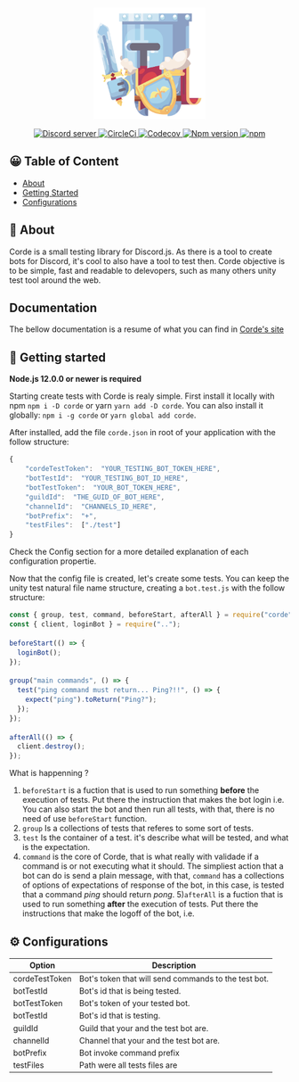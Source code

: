 <div align="center">
  <br />
  <p>
    <img width="200" height="200" src="./docs/logo.png" />
  </p>
  <p>
    <a href="https://discord.gg/f3Gs7uU">
      <img src="https://img.shields.io/discord/768647567461449778?color=7289da&logo=discord&logoColor=white" alt="Discord server" />
    </a>
    <a href="https://circleci.com/gh/lucasgmagalhaes/corde">
      <img
        alt="CircleCi"
        src="https://img.shields.io/circleci/build/github/lucasgmagalhaes/corde"
      />
    </a>
    <a href="https://codecov.io/gh/lucasgmagalhaes/corde">
      <img
        alt="Codecov"
        src="https://img.shields.io/codecov/c/github/lucasgmagalhaes/corde"
      />
    </a>
    <a href="https://www.npmjs.com/package/corde">
      <img alt="Npm version" src="https://img.shields.io/npm/v/corde" />
    </a>
    <a href="https://nodei.co/npm/corde/">
      <img alt="npm" src="https://img.shields.io/npm/dt/corde"></a>
  </p>
</div>

## 😀 Table of Content

- [About](#-about)
- [Getting Started](#-getting-started)
- [Configurations](#%EF%B8%8F-configurations)

## 👀 About

Corde is a small testing library for Discord.js. As there is a tool to create bots for Discord, it's cool to also have a tool to test then. Corde objective is to be simple, fast and readable to delevopers, such as many others unity test tool around the web.

## Documentation

The bellow documentation is a resume of what you can find in [Corde's site](https://corde.netlify.app)

## 🚀 Getting started

**Node.js 12.0.0 or newer is required**

Starting create tests with Corde is realy simple. First install it locally with npm `npm i -D corde` or yarn `yarn add -D corde`. You can also install it globally: `npm i -g corde` or `yarn global add corde`.

After installed, add the file `corde.json` in root of your application with the follow structure:

```javascript
{
	"cordeTestToken":  "YOUR_TESTING_BOT_TOKEN_HERE",
	"botTestId":  "YOUR_TESTING_BOT_ID_HERE",
	"botTestToken":  "YOUR_BOT_TOKEN_HERE",
	"guildId":  "THE_GUID_OF_BOT_HERE",
	"channelId":  "CHANNELS_ID_HERE",
	"botPrefix":  "+",
	"testFiles":  ["./test"]
}
```

Check the Config section for a more detailed explanation of each configuration propertie.

Now that the config file is created, let's create some tests. You can keep the unity test natural file name structure, creating a `bot.test.js` with the follow structure:

```javascript
const { group, test, command, beforeStart, afterAll } = require("corde");
const { client, loginBot } = require("..");

beforeStart(() => {
  loginBot();
});

group("main commands", () => {
  test("ping command must return... Ping?!!", () => {
    expect("ping").toReturn("Ping?");
  });
});

afterAll(() => {
  client.destroy();
});
```

What is happenning ?

1. `beforeStart` is a fuction that is used to run something **before** the execution of tests. Put there the instruction that makes the bot login i.e. You can also start the bot and then run all tests, with that, there is no need of use `beforeStart` function.
2. `group` Is a collections of tests that referes to some sort of tests.
3. `test` Is the container of a test. it's describe what will be tested, and what is the expectation.
4. `command` is the core of Corde, that is what really with validade if a command is or not executing what it should. The simpliest action that a bot can do is send a plain message, with that, `command` has a collections of options of expectations of response of the bot, in this case, is tested that a command _ping_ should return _pong_. 5)`afterAll` is a fuction that is used to run something **after** the execution of tests. Put there the instructions that make the logoff of the bot, i.e.

## ⚙️ Configurations

| Option         | Description                                          |
| -------------- | ---------------------------------------------------- |
| cordeTestToken | Bot's token that will send commands to the test bot. |
| botTestId      | Bot's id that is being tested.                       |
| botTestToken   | Bot's token of your tested bot.                      |
| botTestId      | Bot's id that is testing.                            |
| guildId        | Guild that your and the test bot are.                |
| channelId      | Channel that your and the test bot are.              |
| botPrefix      | Bot invoke command prefix                            |
| testFiles      | Path were all tests files are                        |
